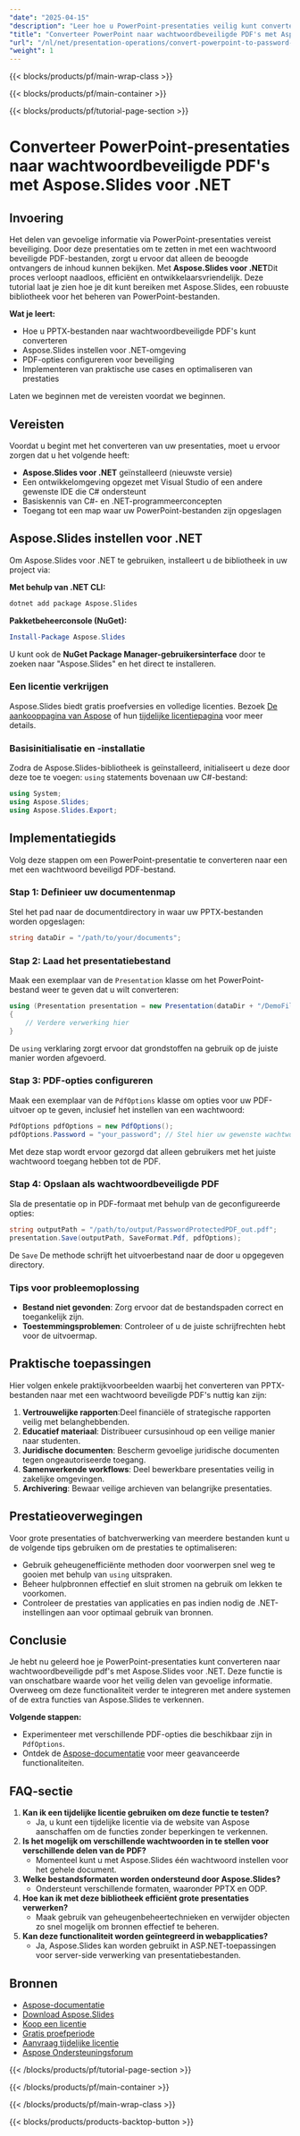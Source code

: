 ```yaml
---
"date": "2025-04-15"
"description": "Leer hoe u PowerPoint-presentaties veilig kunt converteren naar wachtwoordbeveiligde PDF's met Aspose.Slides voor .NET. Zorg voor veilig delen van documenten met deze uitgebreide handleiding."
"title": "Converteer PowerPoint naar wachtwoordbeveiligde PDF's met Aspose.Slides voor .NET"
"url": "/nl/net/presentation-operations/convert-powerpoint-to-password-protected-pdf-aspose-slides/"
"weight": 1
---
```


{{< blocks/products/pf/main-wrap-class >}}

{{< blocks/products/pf/main-container >}}

{{< blocks/products/pf/tutorial-page-section >}}
# Converteer PowerPoint-presentaties naar wachtwoordbeveiligde PDF's met Aspose.Slides voor .NET

## Invoering

Het delen van gevoelige informatie via PowerPoint-presentaties vereist beveiliging. Door deze presentaties om te zetten in met een wachtwoord beveiligde PDF-bestanden, zorgt u ervoor dat alleen de beoogde ontvangers de inhoud kunnen bekijken. Met **Aspose.Slides voor .NET**Dit proces verloopt naadloos, efficiënt en ontwikkelaarsvriendelijk. Deze tutorial laat je zien hoe je dit kunt bereiken met Aspose.Slides, een robuuste bibliotheek voor het beheren van PowerPoint-bestanden.

**Wat je leert:**
- Hoe u PPTX-bestanden naar wachtwoordbeveiligde PDF's kunt converteren
- Aspose.Slides instellen voor .NET-omgeving
- PDF-opties configureren voor beveiliging
- Implementeren van praktische use cases en optimaliseren van prestaties

Laten we beginnen met de vereisten voordat we beginnen.

## Vereisten

Voordat u begint met het converteren van uw presentaties, moet u ervoor zorgen dat u het volgende heeft:
- **Aspose.Slides voor .NET** geïnstalleerd (nieuwste versie)
- Een ontwikkelomgeving opgezet met Visual Studio of een andere gewenste IDE die C# ondersteunt
- Basiskennis van C#- en .NET-programmeerconcepten
- Toegang tot een map waar uw PowerPoint-bestanden zijn opgeslagen

## Aspose.Slides instellen voor .NET

Om Aspose.Slides voor .NET te gebruiken, installeert u de bibliotheek in uw project via:

**Met behulp van .NET CLI:**
```bash
dotnet add package Aspose.Slides
```

**Pakketbeheerconsole (NuGet):**
```powershell
Install-Package Aspose.Slides
```

U kunt ook de **NuGet Package Manager-gebruikersinterface** door te zoeken naar "Aspose.Slides" en het direct te installeren.

### Een licentie verkrijgen

Aspose.Slides biedt gratis proefversies en volledige licenties. Bezoek [De aankooppagina van Aspose](https://purchase.aspose.com/buy) of hun [tijdelijke licentiepagina](https://purchase.aspose.com/temporary-license/) voor meer details.

### Basisinitialisatie en -installatie

Zodra de Aspose.Slides-bibliotheek is geïnstalleerd, initialiseert u deze door deze toe te voegen: `using` statements bovenaan uw C#-bestand:
```csharp
using System;
using Aspose.Slides;
using Aspose.Slides.Export;
```

## Implementatiegids

Volg deze stappen om een PowerPoint-presentatie te converteren naar een met een wachtwoord beveiligd PDF-bestand.

### Stap 1: Definieer uw documentenmap

Stel het pad naar de documentdirectory in waar uw PPTX-bestanden worden opgeslagen:
```csharp
string dataDir = "/path/to/your/documents";
```

### Stap 2: Laad het presentatiebestand

Maak een exemplaar van de `Presentation` klasse om het PowerPoint-bestand weer te geven dat u wilt converteren:
```csharp
using (Presentation presentation = new Presentation(dataDir + "/DemoFile.pptx"))
{
    // Verdere verwerking hier
}
```
De `using` verklaring zorgt ervoor dat grondstoffen na gebruik op de juiste manier worden afgevoerd.

### Stap 3: PDF-opties configureren

Maak een exemplaar van de `PdfOptions` klasse om opties voor uw PDF-uitvoer op te geven, inclusief het instellen van een wachtwoord:
```csharp
PdfOptions pdfOptions = new PdfOptions();
pdfOptions.Password = "your_password"; // Stel hier uw gewenste wachtwoord in
```
Met deze stap wordt ervoor gezorgd dat alleen gebruikers met het juiste wachtwoord toegang hebben tot de PDF.

### Stap 4: Opslaan als wachtwoordbeveiligde PDF

Sla de presentatie op in PDF-formaat met behulp van de geconfigureerde opties:
```csharp
string outputPath = "/path/to/output/PasswordProtectedPDF_out.pdf";
presentation.Save(outputPath, SaveFormat.Pdf, pdfOptions);
```
De `Save` De methode schrijft het uitvoerbestand naar de door u opgegeven directory.

### Tips voor probleemoplossing
- **Bestand niet gevonden**: Zorg ervoor dat de bestandspaden correct en toegankelijk zijn.
- **Toestemmingsproblemen**: Controleer of u de juiste schrijfrechten hebt voor de uitvoermap.

## Praktische toepassingen

Hier volgen enkele praktijkvoorbeelden waarbij het converteren van PPTX-bestanden naar met een wachtwoord beveiligde PDF's nuttig kan zijn:
1. **Vertrouwelijke rapporten**:Deel financiële of strategische rapporten veilig met belanghebbenden.
2. **Educatief materiaal**: Distribueer cursusinhoud op een veilige manier naar studenten.
3. **Juridische documenten**: Bescherm gevoelige juridische documenten tegen ongeautoriseerde toegang.
4. **Samenwerkende workflows**: Deel bewerkbare presentaties veilig in zakelijke omgevingen.
5. **Archivering**: Bewaar veilige archieven van belangrijke presentaties.

## Prestatieoverwegingen

Voor grote presentaties of batchverwerking van meerdere bestanden kunt u de volgende tips gebruiken om de prestaties te optimaliseren:
- Gebruik geheugenefficiënte methoden door voorwerpen snel weg te gooien met behulp van `using` uitspraken.
- Beheer hulpbronnen effectief en sluit stromen na gebruik om lekken te voorkomen.
- Controleer de prestaties van applicaties en pas indien nodig de .NET-instellingen aan voor optimaal gebruik van bronnen.

## Conclusie

Je hebt nu geleerd hoe je PowerPoint-presentaties kunt converteren naar wachtwoordbeveiligde pdf's met Aspose.Slides voor .NET. Deze functie is van onschatbare waarde voor het veilig delen van gevoelige informatie. Overweeg om deze functionaliteit verder te integreren met andere systemen of de extra functies van Aspose.Slides te verkennen.

**Volgende stappen:**
- Experimenteer met verschillende PDF-opties die beschikbaar zijn in `PdfOptions`.
- Ontdek de [Aspose-documentatie](https://reference.aspose.com/slides/net/) voor meer geavanceerde functionaliteiten.

## FAQ-sectie
1. **Kan ik een tijdelijke licentie gebruiken om deze functie te testen?**
   - Ja, u kunt een tijdelijke licentie via de website van Aspose aanschaffen om de functies zonder beperkingen te verkennen.
2. **Is het mogelijk om verschillende wachtwoorden in te stellen voor verschillende delen van de PDF?**
   - Momenteel kunt u met Aspose.Slides één wachtwoord instellen voor het gehele document.
3. **Welke bestandsformaten worden ondersteund door Aspose.Slides?**
   - Ondersteunt verschillende formaten, waaronder PPTX en ODP.
4. **Hoe kan ik met deze bibliotheek efficiënt grote presentaties verwerken?**
   - Maak gebruik van geheugenbeheertechnieken en verwijder objecten zo snel mogelijk om bronnen effectief te beheren.
5. **Kan deze functionaliteit worden geïntegreerd in webapplicaties?**
   - Ja, Aspose.Slides kan worden gebruikt in ASP.NET-toepassingen voor server-side verwerking van presentatiebestanden.

## Bronnen
- [Aspose-documentatie](https://reference.aspose.com/slides/net/)
- [Download Aspose.Slides](https://releases.aspose.com/slides/net/)
- [Koop een licentie](https://purchase.aspose.com/buy)
- [Gratis proefperiode](https://releases.aspose.com/slides/net/)
- [Aanvraag tijdelijke licentie](https://purchase.aspose.com/temporary-license/)
- [Aspose Ondersteuningsforum](https://forum.aspose.com/c/slides/11)

{{< /blocks/products/pf/tutorial-page-section >}}

{{< /blocks/products/pf/main-container >}}

{{< /blocks/products/pf/main-wrap-class >}}

{{< blocks/products/products-backtop-button >}}